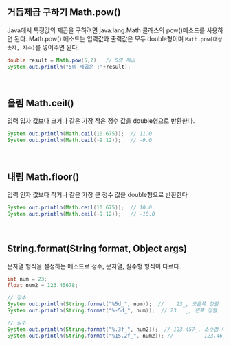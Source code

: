 ## 거듭제곱 구하기 Math.pow()
Java에서 특정값의 제곱을 구하려면 java.lang.Math 클래스의 pow()메소드를 사용하면 된다. Math.pow() 메소드는 입력값과 출력값은 모두 double형이며 `Math.pow(대상숫자, 지수)`를 넣어주면 된다.
```java
double result = Math.pow(5,2);  // 5의 제곱
System.out.println("5의 제곱은 :"+result);
```
<br>

## 올림 Math.ceil()
입력 입자 값보다 크거나 같은 가장 작은 정수 값을 double형으로 반환한다. 
```java
System.out.println(Math.ceil(10.675));  // 11.0
System.out.println(Math.ceil(-9.12));   // -9.0
```
<br>

## 내림 Math.floor()
입력 인자 값보다 작거나 같은 가장 큰 정수 값을 double형으로 반환한다
```java
System.out.println(Math.ceil(10.675));  // 10.0
System.out.println(Math.ceil(-9.12));   // -10.0
```
<br>

## String.format(String format, Object args)
문자열 형식을 설정하는 메소드로 정수, 문자열, 실수형 형식이 다르다.
```java
int num = 23;
float num2 = 123.45678;

// 정수 
System.out.println(String.format("%5d_", num));  //    23_, 오른쪽 정렬
System.out.println(String.format("%-5d_", num));  // 23   _, 왼쪽 정렬

// 실수
System.out.println(String.format("%.3f_", num2));  // 123.457_, 소수점 아래 3자로 나타냄
System.out.println(String.format("%15.2f_", num2)); //          123.46_, 글자 길이 15, 소수점 아래 2자로 나타냄
```
